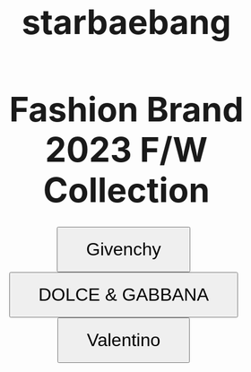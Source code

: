 # starbaebang
<!DOCTYPE html>
<html>
<head>
<title>2023 의류 브랜드 컬렉션</title>
<style>
    /* CSS 스타일을 여기에 추가하세요 */
    @font-face {
    font-family: 'SF_HambakSnow';
    src: url('https://cdn.jsdelivr.net/gh/projectnoonnu/noonfonts_2106@1.1/SF_HambakSnow.woff') format('woff');
    font-weight: normal;
    font-style: normal;
    }
    @font-face {
    font-family: 'SF_HambakSnow-English';
    src: url('https://cdn.jsdelivr.net/gh/projectnoonnu/noonfonts_2106@1.1/SF_HambakSnow.woff') format('woff');
    unicode-range: U+0000-007F;
    font-weight: normal;
    font-style: normal;
    }

    body {
        font-family: Arial, sans-serif;
        background-color: #f4f4f4;
        margin: 0;
        padding: 0;
    }
    h1 {
        font-size: 60px;
        text-align: center;
        margin-bottom: 30px;
        font-family: 'SF_HambakSnow-English';
    }
    .brand-button-container {
        text-align: center;
        margin-bottom: 20px;
        font-family: 'SF_HambakSnow-English';
    }
    .brand-button {
        padding: 20px 50px;
        margin-right: 10px;
        font-size: 32px;
        cursor: pointer;
        font-family: 'SF_HambakSnow-English';
    }
    .brand-section {
        display: none;
        font-family: 'SF_HambakSnow-English';
    }
    .active {
        display: block;
        font-family: 'SF_HambakSnow-English';
    }
    .brand-section h2,
    .brand-section p,
    .brand-section .product-title,
    .brand-section .product-description,
    .brand-section .product-price {
        text-align: center;
        font-family: 'SF_HambakSnow-English';
    }
    .brand-section img {
        display: block;
        margin: 0 auto;
        font-family: 'SF_HambakSnow-English';
    }
    .image-container {
        display: flex;
        justify-content: center;
        font-family: 'SF_HambakSnow-English';
    }
    .image-container img {
        margin-right: 90px;
        max-width: 100%;
        height: auto;
        font-family: 'SF_HambakSnow-English';
    }
    h2 {
        font-size: 40px;
        text-align: center;
        margin-bottom: 10px;
    }
    h3 {
        font-size: 20px;
        text-align: center;
        margin-bottom: 10px;
    }
    iframe {
        margin-top: 20px;
        max-width: 100%;
    }
</style>
<script>
    function showBrand(brandName) {
        // 모든 브랜드 섹션을 숨김
        var brandSections = document.getElementsByClassName("brand-section");
        for (var i = 0; i < brandSections.length; i++) {
            brandSections[i].style.display = "none";
        }

        // 선택한 브랜드 섹션을 표시
        document.getElementById(brandName).style.display = "block";
    }
</script>
</head>
<body>
<h1>Fashion Brand 2023 F/W Collection</h1>

<div class="brand-button-container">
    <button class="brand-button" onclick="showBrand('Givenchy')">Givenchy</button>
    <button class="brand-button" onclick="showBrand('dolce')">DOLCE & GABBANA</button>
    <button class="brand-button" onclick="showBrand('valentino')">Valentino</button>
</div>

<div id="Givenchy" class="brand-section">
    <div>
        <img src="지방.png" width="600" height="100">
    </div>
    <p>지방시의 크리에이티브 디렉터 매튜 윌리암스가 ‘우아함’이라는 단어를 꺼냈다. 카니예 웨스트, 레이디 가가와 협업하며 스트리트 패션 트렌드를 이끌었던 그가 자주 언급하는 종류의 단어는 아니다.<br>지방시는 이번 시즌 오랜 하우스의 역사를 돌아보고 우아함에 집중한다고 선언했다.</p>
    <p>새하얀 런웨이 위에 맥시한 블랙 코트가 오프닝을 열었다. 컬렉션을 포문을 연 다섯 벌의 룩은 쿠튀르 공방에서 제작한 것으로 이번 컬렉션이 얼마 전에 선보인 남성복 컬렉션과 같은 플로로 전개될 것임을 예고했다.<br>쿠튀르에서 제작한 블랙 코트와 재킷은 심플하지만 강한 아우라는 지니고 있었고 오버사이즈 코트와 재킷의 허리 부분을 버튼다운 방식으로 짚어 우아한 주름과 실루엣을 만들어낸 점이 특히 시선을 끌었다.<br>쿠튀르 시리즈가 끝난 뒤에도 미니멀한 디자인의 블랙 재킷과 코트가 이어 등장했는데 절제된 디자인 속에서도 소매는 손을 다 덮을 정도로 길게 디자인하여 매튜 윌리암스의 디자인 베이스, 즉 스트리트적인 뉘앙스를 더했다.<br>원피스와 스커트에는 오간자 소재의 트레일 장식을 달아 매니시한 아우터 및 재킷과는 상반된 매력을 드러냈다(모델이 워킹할 때 무척이나 아름답고 가볍게 휘날렸다).<br>2023 FW 시즌 트렌드인 가죽 소재는 지방시 컬렉션에서도 중요한 키워드였다. 블랙 레더 트렌치코트, 롱스커트 등이 무척이나 매력적인 모습이었다.</p>
    <p>미니멀한 컬렉션을 마친 뒤 새로운 2막을 열듯 스트리트 스타일이 등장했다.<br>디스트레스트 디테일의 유틀리티 팬츠, 바시티 재킷, 팬츠 위에 스커트를 레이어링하는 킬트 스타일이 지퍼, 메탈, 스트링, 주머니 등의 디테일과 더불어 펑키한 분위기를 냈다.<br>하지만 지난 남성복 컬렉션과 비교하면 이와 같은 스트리트 스타일은 많이 절제된 모습이었고, 매튜 윌리암스는 이브닝 드레스로 컬렉션을 마무리하며 이번 시즌은 하우스의 우아함에 집중하겠다는 의지를 다시 한번 드러냈다.<br>드레스 위에 놓인 물고기와 플라워 프린트는 창립자인 위베르 드 지방시의 스케치를 아카이브에서 그대로 가져온 것이다.</p>
    <p><iframe width="560" height="315" src="https://player.vimeo.com/video/805779697?muted=1&autoplay=0&autopause=0" frameborder="0" allow="accelerometer; autoplay; encrypted-media; gyroscope; picture-in-picture" allowfullscreen></iframe></p>
    <h2>Givenchy 2023 F/W Collection</h2>
    <p><h3>우아함이 강조되는 오간자 소재의 원피스와 맥시한 스트리트 스타일이 돋보이는 재킷과 코트</h3></p>
    <div class="image-container">
        <img src="지1.jpg" width="350" height="550">
        <img src="지2.jpg" width="350" height="550">
        <img src="지3.jpg" width="350" height="550">
    </div>
</div>

<div id="dolce" class="brand-section">
    <div>
        <img src="돌체.png" width="750" height="130">
    </div>
    <p>돌체 앤 가바나는 브랜드 본연의 과감함, 우아함으로 돌아갔다. 브래지어와 코르셋 등 섹시한 란제리 요소를 아우터로 꺼내놓으면서 1980년대 후반과 90년대 초반의 그들 자신이 보여줬던 섹시한 스타일을 재현했다.<br>도미니코 돌체와 스테파노 가바나 듀오 디자이너에게에 영감을 준 것은 지난 시즌 돌체 앤 가바나 컬렉션 큐레이팅을 맡아 협업했던 킴 카다시안.<br>“킴과 함께 일하면서 우리의 과거, 추억, 유산을 돌아보는데 도움이 되었습니다. 과장된 소셜 미디어의 세계에서 벗어나 우리의 진짜 모습으로 돌아가고 싶었습니다.” 돌체 앤 가바나의 설명이다.</p>
    <p>킴 카다시안이 프런트로의 가장 중심이 되는 자리에 앉아 여전히 끈끈한 유대를 뽐내는 가운데 돌체 앤 가바나 고유의 란제리 드레싱과 고혹적인 아워 글라스 실루엣이 선보였다.<br>상황은 이들에게 호의적이다. Y2K 스타일이 여전히 유행하고 있으며 80년대 말에서 90년대 초 돌체 앤 가바나 빈티지 제품들은 매우 높은 가치가 매겨지고 있는 중이니!<br>컬렉션은 이보다 더 명료할 수 없었다. 좋은 소재와 좋은 재단, 무슨 설명이 더 필요할까? 레이스 브래지어, 캐미솔 드레스, 코트, 슈트 등은 아주 몸에 꼭 맞거나 혹은 오버사이즈로 선보였다.<br>컬러는 블랙, 레드, 화이트, 골드 컬러로 단순하게 정리했다. 울, 실크, 면, 튤 등 정제된 소재로 이탈리아 최고의 테일러링을 통해 컬렉션을 완성했다.<br>이는 도미니코 돌체가 시칠리아의 테일러 집안에서 태어났고 아주 어린 시절부터 재단사였다는 사실을 새삼 떠오르게 했다.<br>주얼리와 깃털 장식이 고혹적 느낌을 더하는 한편 남성용 턱시도처럼 상반된 요소를 적소에 배치하여 섹시함은 업그레이드됐다.</p>
    <p>섹시한 이탈리아 미망인 스타일을 이처럼 잘 표현할 수 있는 것은 오직 돌체 앤 가바나뿐이다.</p>
    <p><iframe width="560" height="315" src="https://player.vimeo.com/video/805400917?muted=1&autoplay=0&autopause=0" frameborder="0" allow="accelerometer; autoplay; encrypted-media; gyroscope; picture-in-picture" allowfullscreen></iframe></p>
    <h2>DOLCE & GABBANA 2023 F/W Collection</h2>
    <p><h3>블랙,레드,화이트,골드로 단순하게 정리된 섹시한 스타일의 란제리와 슈트</h3></p>
    <div class="image-container">
        <img src="돌1.jpg" width="350" height="550">
        <img src="돌2.jpg" width="350" height="550">
        <img src="돌3.jpg" width="350" height="550">
    </div>
</div>

<div id="valentino" class="brand-section">
    <div>
        <img src="발렌.png" width="600" height="150">
    </div>
    <p>발렌티노 2023 FW 컬렉션의 베뉴는 파리 살로몬 로스차일드 호텔(Hotel Salomon Rothschild).<br>오래된 부티크를 떠오르게 하는 클래식한 공간에  매시브 어택(Massive Attack)의 로버트 델 나자(Robert Del Naja)가 작곡한 사운드트랙이 울려 퍼졌다.</p>
    <p>크리에이티브 디렉터 피엘파올로 피촐리가 선택한 2023 FW 테마는 ‘블랙 타이(Black Tie)’.<br>그는 15세의 딸이 친구들과 밤에 놀러 나갈 때 자신의 옷장을 급습하여 검은색 정장과 셔츠, 넥타이를 꺼내 입고 나간 것을 보고 매우 놀랐다며<br>‘딸은 내가 정장을 입고 사무실에 가는 것을 본 적도 거의 없다. 그녀는 그냥 셔츠와 슈트 같은 옷을 좋아했을 뿐이고 이런 방식은 보통의 개인이 자유롭게 패션에 접근하는 방식이라고 생각했다’라고 이번 컬렉션의 배경을 설명했다.</p>
    <p>발렌티노는 남성 권위의 상징이었던 셔츠와 슈트를 해체와 재구성의 과정을 통해 새로운 옷으로 조명했다.<br>이를테면 검은색 넥타이가 목으로부터 몸까지 부채꼴로 펼쳐져 섹시한 리틀블랙드레스가 되고, 화이트 셔츠와 넥타이에 마이크로 쇼츠를 매치하여 화려한 밤의 클럽 스타일로 재해석했다.<br>엄숙한 슈트에 시스루 도트 블라우스와 컴뱃 부츠를 믹스 매치하기도 했다.</p>
    <p>피엘파올로 피촐리는 슈트의 새로운 쓰임을 위해 검은 재킷을 후드티처럼 가볍게 디자인했다고 밝혔다. 프릴, 깃털, 스팽글, 장미 아플리케, 보타이 등 발렌티노 특유의 화려한 디테일을 더했는데,<br>덕분에 <르 클럽 쿠튀르(Le Club Couture)>를 주제로 지난 1월에 선보인 쿠튀르 컬렉션과 비슷한 분위기를 이어갔다.</p>
    <p>거리의 시민들이 컬렉션을 볼 수 있도록 패션위크뿐 아니라 오트 쿠튀르의 문을 활짝 열어 대중과 소통해온 피엘파올로 피촐리다운 컬렉션이었다.</p>
    <p><iframe width="560" height="315" src="https://player.vimeo.com/video/805816391?muted=1&autoplay=0&autopause=0" frameborder="0" allow="accelerometer; autoplay; encrypted-media; gyroscope; picture-in-picture" allowfullscreen></iframe></p>
    <h2>Valentino 2023 F/W Collection</h2>
    <p><h3>'블랙 타이(Black Tie)'의 개성을 살린 슈트</h3></p>
    <div class="image-container">
        <img src="발렌티노1.png" width="350" height="550">
        <img src="발렌티노2.png" width="350" height="550">
        <img src="발렌티노3.png" width="350" height="550">
    </div>
</div>
</body>
</html>
